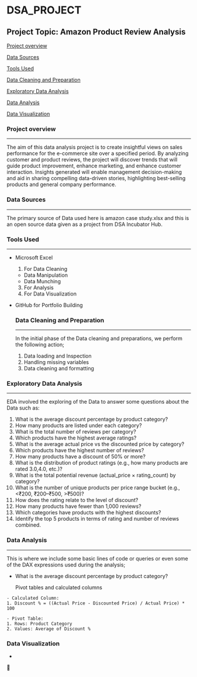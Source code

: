 # DSA_PROJECT

##  Project Topic: Amazon Product Review Analysis

[Project overview](#project-overview)

[Data Sources](#data-sources)

[Tools Used](#tools-used)

[Data Cleaning and Preparation](#data-cleaning-and-preparation)

[Exploratory Data Analysis](#exploratory-data-analysis)

[Data Analysis](#data-analysis)

[Data Visualization](#data-visualization)

### Project overview
---
The aim of this data analysis project is to create insightful views on sales performance for the e-commerce site over a specified period. By analyzing customer and product reviews, the project will discover trends that will guide product improvement, enhance marketing, and enhance customer interaction. Insights generated will enable management decision-making and aid in sharing compelling data-driven stories, highlighting best-selling products and general company performance.

### Data Sources
---
The primary source of Data used here is amazon case study.xlsx and this is an open source data given as a project from DSA Incubator Hub.

### Tools Used
---
- Microsoft Excel
  1.  For Data Cleaning
     
   - Data Manipulation
   - Data Munching
  
  3.  For Analysis
  4.  For Data Visualization
     
- GitHub for Portfolio Building

  ### Data Cleaning and Preparation
  ---
  In the initial phase of the Data cleaning and preparations, we perform the following action;
  
   1. Data loading and Inspection
   2. Handling missing variables
   3. Data cleaning and formatting

 ### Exploratory Data Analysis
 ---
 EDA involved the exploring of the Data to answer some questions about the Data such as:
 
1. What is the average discount percentage by product category? 
2. How many products are listed under each category? 
3. What is the total number of reviews per category?  
4. Which products have the highest average ratings? 
5. What is the average actual price vs the discounted price by category? 
6. Which products have the highest number of reviews? 
7. How many products have a discount of 50% or more?
8. What is the distribution of product ratings (e.g., how many products are rated 3.0,4.0, etc.)? 
9. What is the total potential revenue (actual_price × rating_count) by category? 
10. What is the number of unique products per price range bucket (e.g., <₹200, ₹200–₹500, >₹500)? 
11. How does the rating relate to the level of discount? 
12. How many products have fewer than 1,000 reviews? 
13. Which categories have products with the highest discounts? 
14. Identify the top 5 products in terms of rating and number of reviews combined.

### Data Analysis
---
This is where we include some basic lines of code or queries or even some of the DAX expressions used during the analysis;
 - What is the average discount percentage by product category?

   Pivot tables and calculated columns
```
- Calculated Column:
1. Discount % = ((Actual Price - Discounted Price) / Actual Price) * 100

- Pivot Table:
1. Rows: Product Category
2. Values: Average of Discount %
```

### Data Visualization
-
📱 


  
